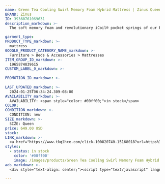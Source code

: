 ```yaml
---
name: Green Tea Cooling Swirl Memory Foam Hybrid Mattress | Zinus Queen / 12"
BRAND: Zinus
ID: 39360761069631
description_markdown: >-
  The soft memory foam and revolutionary iCoil® pocket springs of our Pressure Relief Gel Memory Foam iCoil® Hybrid Mattress are just what you need to inspire restorative sleep. Built with superior edge support, handles for easy mobility, and precisely designed layers of temperature-regulating gel memory foam and contouring ViscoLatex foam, it’s got all the bells and whistles you need in a mattress. Fiberglass free.

garment_type:
PRODUCT_TYPE_markdown: >-
  mattress
GOOGLE_PRODUCT_CATEGORY_NAME_markdown: >-
  Furniture > Beds & Accessories > Mattresses
ITEM_GROUP_ID_markdown: >-
  1965874839615
CUSTOM_LABEL_0_markdown: >-
  
PROMOTION_ID_markdown: >-
  
LAST_UPDATED_markdown: >-
  2024-01-25T06:34:24.309-08:00
AVAILABILITY_markdown: >-
  AVAILABILITY: <span style="color: #00ff00;">in stock</span>
COLOR:
CONDITION_markdown: >-
  CONDITION: new
SIZE_markdown: >-
  SIZE: Queen
price: 649.00 USD
stock: 
LINK_markdown: >-
  <a href="https://www.tkqlhce.com/click-100820740-15168018?url=https%3A%2F%2Fwww.zinus.com%2Fproducts%2Fgel-memory-foam-hybrid-mattress%3Fvariant%3D39360761069631" target="_blank" style="display: inline-block; padding: 10px 20px; font-size: 16px; text-align: center; text-decoration: none; cursor: pointer; border: 1px solid #3498db; color: #3498db; background-color: #fff; border-radius: 5px; transition: background-color 0.3s;">Go to Product</a>
styles:
  - status: in stock
    color: '#00ff00'
    image: /images/products/Green Tea Cooling Swirl Memory Foam Hybrid Mattress _ Zinus Queen _ 12_/Gel-infusedMemoryFoamHybridMattress_zinus.com_-2.jpg
ads_markdown: >-
  <div style="text-align: center;"><script type="text/javascript" language="javascript" src="https://www.tkqlhce.com/placeholder-52290839?target=_top&mouseover=N"></script></div>

---
```


